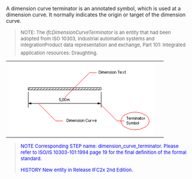 ﻿A dimension curve terminator is an annotated symbol, which is used at a dimension curve. It normally indicates the origin or target of the dimension curve.

> <font size="-1">NOTE: The <i>IfcDimensionCurveTerminator</i> is an
		  entity that had been adopted from ISO 10303, Industrial automation systems and
		  integration&#151;Product data representation and exchange, Part 101: Integrated
		  application resources: Draughting.</font>
>

<table> 
		<tr> 
		  <td><img src="figures/ifcdimensioncurveterminator.gif" alt="dimension terminator" width="400" height="200" border="0"></td> 
		  <td>&nbsp;</td> 
		</tr> 
	 </table>

> <font color="#0000FF" size="-1"> NOTE Corresponding STEP name:
		  dimension_curve_terminator. Please refer to ISO/IS 10303-101:1994 page 19 for
		  the final definition of the formal standard. </font>
> 
> <font size="-1"><font color="#0000FF">HISTORY New entity in Release
		  IFC2x 2nd Edition.</font> </font>
>